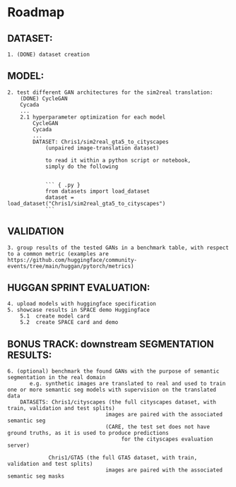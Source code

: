 # Roadmap
## DATASET:
	1. (DONE) dataset creation
	
## MODEL:
	2. test different GAN architectures for the sim2real translation:
	    (DONE) CycleGAN
	    Cycada
	    ...
	    2.1 hyperparameter optimization for each model
	        CycleGAN
	        Cycada
	        ...
            DATASET: Chris1/sim2real_gta5_to_cityscapes 
                (unpaired image-translation dataset)
             	
             	to read it within a python script or notebook,
             	simply do the following
             	
             	
             	``` { .py }
				from datasets import load_dataset
		        dataset = load_dataset("Chris1/sim2real_gta5_to_cityscapes")
                ```
## VALIDATION
	3. group results of the tested GANs in a benchmark table, with respect to a common metric (examples are https://github.com/huggingface/community-events/tree/main/huggan/pytorch/metrics)

## HUGGAN SPRINT EVALUATION:
	4. upload models with huggingface specification
	5. showcase results in SPACE demo Huggingface
	    5.1  create model card
	    5.2  create SPACE card and demo



## BONUS TRACK: downstream SEGMENTATION RESULTS:
	6. (optional) benchmark the found GANs with the purpose of semantic segmentation in the real domain 
	       e.g. synthetic images are translated to real and used to train one or more semantic seg models with supervision on the translated data
	    DATASETS: Chris1/cityscapes (the full cityscapes dataset, with train, validation and test splits)
	                               images are paired with the associated semantic seg
	                               (CARE, the test set does not have ground truths, as it is used to produce predictions 
	                                    for the cityscapes evaluation server)
	                                    
	             Chris1/GTA5 (the full GTA5 dataset, with train, validation and test splits)
	                               images are paired with the associated semantic seg masks	